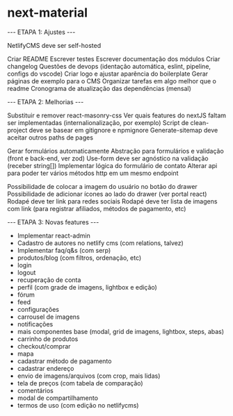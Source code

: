 # next-material

--- ETAPA 1: Ajustes ---

NetlifyCMS deve ser self-hosted

Criar README
Escrever testes
Escrever documentação dos módulos
Criar changelog
Questões de devops (identação automática, eslint, pipeline, configs do vscode)
Criar logo e ajustar aparência do boilerplate
Gerar páginas de exemplo para o CMS
Organizar tarefas em algo melhor que o readme
Cronograma de atualização das dependências (mensal)

--- ETAPA 2: Melhorias ---

Substituir e remover react-masonry-css
Ver quais features do nextJS faltam ser implementadas (internalionalização, por exemplo)
Script de clean-project deve se basear em gitignore e npmignore
Generate-sitemap deve aceitar outros paths de pages

Gerar formulários automaticamente
Abstração para formulários e validação (front e back-end, ver zod)
Use-form deve ser agnóstico na validação (receber string[])
Implementar lógica do formulário de contato
Alterar api para poder ter vários métodos http em um mesmo endpoint

Possibilidade de colocar a imagem do usuário no botão do drawer
Possibilidade de adicionar ícones ao lado do drawer (ver portal react)
Rodapé deve ter link para redes sociais
Rodapé deve ter lista de imagens com link (para registrar afiliados, métodos de pagamento, etc)

--- ETAPA 3: Novas features ---

- Implementar react-admin
- Cadastro de autores no netlify cms (com relations, talvez)
- Implementar faq/q&s (com serp)
- produtos/blog (com filtros, ordenação, etc)
- login
- logout
- recuperação de conta
- perfil (com grade de imagens, lightbox e edição)
- fórum
- feed
- configurações
- carrousel de imagens
- notificações
- mais componentes base (modal, grid de imagens, lightbox, steps, abas)
- carrinho de produtos
- checkout/comprar
- mapa
- cadastrar método de pagamento
- cadastrar endereço
- envio de imagens/arquivos (com crop, mais lidas)
- tela de preços (com tabela de comparação)
- comentários
- modal de compartilhamento
- termos de uso (com edição no netlifycms)
